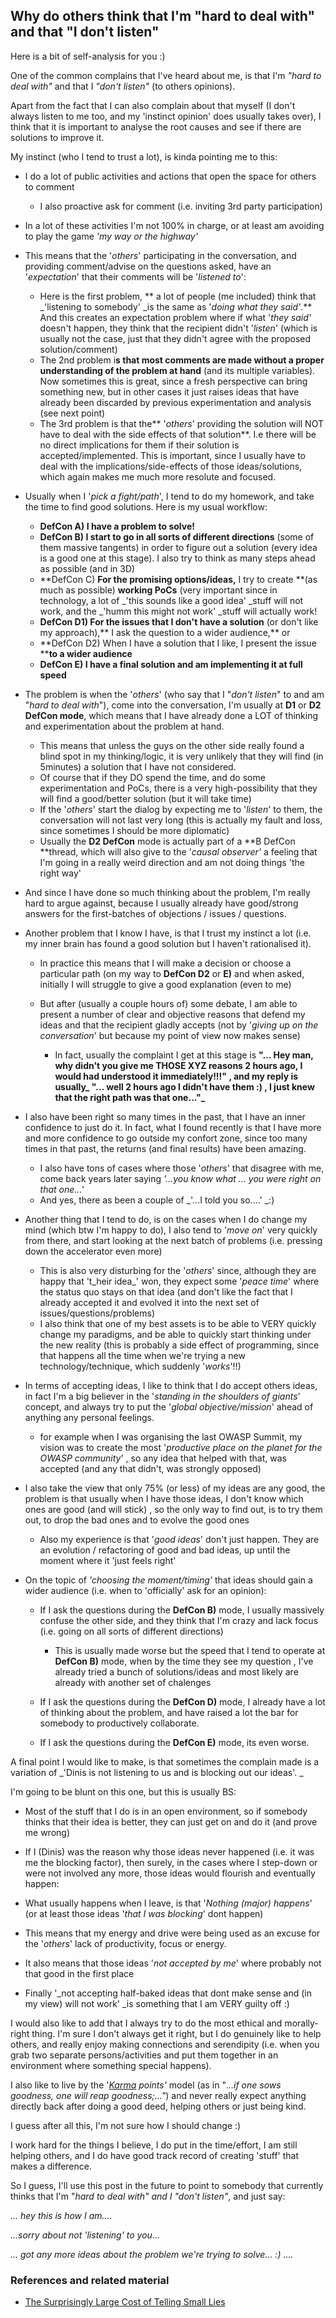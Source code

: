 ##  Why do others think that I'm "hard to deal with" and that "I don't listen" 

Here is a bit of self-analysis for you :)

One of the common complains that I've heard about me, is that I'm _"hard to deal with"_ and that I _"don't listen"_ (to others opinions).

Apart from the fact that I can also complain about that myself (I don't always listen to me too, and my 'instinct opinion' does usually takes over), I think that it is important to analyse the root causes and see if there are solutions to improve it.

My instinct (who I tend to trust a lot), is kinda pointing me to this:  


  * I do a lot of public activities and actions that open the space for others to comment 

    * I also proactive ask for comment (i.e. inviting 3rd party participation)

  * In a lot of these activities I'm not 100% in charge, or at least am avoiding to play the game _'my way or the highway'_
  * This means that the '_others_' participating in the conversation, and providing comment/advise on the questions asked, have an '_expectation_' that their comments will be '_listened to_':

    * Here is the first problem, ** a lot of people (me included) think that _'listening to somebody' _is the same as '_doing what they said'_.** And this creates an expectation problem where if what '_they said'_ doesn't happen, they think that the recipient didn't '_listen_' (which is usually not the case, just that they didn't agree with the proposed solution/comment)
    * The 2nd problem i**s that most comments are made without a proper understanding of the problem at hand** (and its multiple variables). Now sometimes this is great, since a fresh perspective can bring something new, but in other cases it just raises ideas that have already been discarded by previous experimentation and analysis (see next point)
    * The 3rd problem is that the** '_others_' providing the solution will NOT have to deal with the side effects of that solution**. I.e there will be no direct implications for them if their solution is accepted/implemented. This is important, since I usually have to deal with the implications/side-effects of those ideas/solutions, which again makes me much more resolute and focused.

  * Usually when I '_pick a fight/path_',  I tend to do my homework, and take the time to find good solutions. Here is my usual workflow:

    * **DefCon A) I have a problem to solve!**
    * **DefCon B) I start to go in all sorts of different directions** (some of them massive tangents) in order to figure out a solution (every idea is a good one at this stage). I also try to think as many steps ahead as possible (and in 3D)
    * **DefCon C) **For the promising options/ideas,**  I try to create **(as much as possible) **working PoCs** (very important since in technology, a lot of _'this sounds like a good idea' _stuff will not work, and the _'humm this might not work' _stuff will actually work!
    * **DefCon D1) For the issues that I don't have a solution** (or don't like my approach),** I ask the question to a wider audience,** or
    * **DefCon D2) When I have a solution that I like, I present the issue ****to a wider audience**
    * **DefCon E) I have a final solution and am implementing it at full speed**

  * The problem is when the '_others_' (who say that I "_don't listen_" to and am "_hard to deal with_"), come into the conversation, I'm usually at **D1** or **D2 DefCon mode**, which means that I have already done a LOT of thinking and experimentation about the problem at hand.

    * This means that unless the guys on the other side really found a blind spot in my thinking/logic, it is very unlikely that they will find (in 5minutes) a solution that I have not considered.
    * Of course that if they DO spend the time, and do some experimentation and PoCs, there is a very high-possibility that they will find a good/better solution (but it will take time)
    * If the '_others_' start the dialog by expecting me to '_listen_' to them, the conversation will not last very long (this is actually my fault and loss, since sometimes I should be more diplomatic)
    * Usually the **D2 DefCon** mode is actually part of a **B DefCon **thread, which will also give to the '_causal observer'_ a feeling that I'm going in a really weird direction and am not doing things 'the right way'

  * And since I have done so much thinking about the problem, I'm really hard to argue against, because I usually already have good/strong answers for the first-batches of objections / issues / questions.
  * Another problem that I know I have, is that I trust my instinct a lot (i.e. my inner brain has found a good solution but I haven't rationalised it).

    * In practice this means that I will make a decision or choose a particular path (on my way to **DefCon D2** or **E)** and when asked, initially I will struggle to give a good explanation (even to me)
    * But after (usually a couple hours of) some debate, I am able to present a number of clear and objective reasons that defend my ideas and that the recipient gladly accepts (not by '_giving up on the conversation_' but because my point of view now makes sense)

      * In fact, usually the complaint I get at this stage is **"... Hey man, why didn't you give me THOSE XYZ reasons 2 hours ago, I would had understood it immediately!!!" **, and my reply is usually**_ "... well 2 hours ago I didn't have them :) , I just knew that the right path was that one..."_**

  * I also have been right so many times in the past, that I have an inner confidence to just do it. In fact, what I found recently is that I have more and more confidence to go outside my confort zone, since too many times in that past, the returns (and final results) have been amazing.

    * I also have tons of cases where those '_others_' that disagree with me, come back years later saying _'...you know what  ... you were right on that one...'_
    * And yes, there as been a couple of _'...I told you so....' _:)

  * Another thing that I tend to do, is on the cases when I do change my mind (which btw I'm happy to do), I also tend to '_move on_' very quickly from there, and start looking at the next batch of problems (i.e. pressing down the accelerator even more)

    * This is also very disturbing for the '_others_' since, although they are happy that 't_heir idea_' won, they expect some '_peace time_' where the status quo stays on that idea (and don't like the fact that I already accepted it and evolved it into the next set of issues/questions/problems)
    * I also think that one of my best assets is to be able to VERY quickly change my paradigms, and be able to quickly start thinking under the new reality (this is probably a side effect of programming, since that happens all the time when we're trying a new technology/technique, which suddenly '_works_'!!)

  * In terms of accepting ideas, I like to think that I do accept others ideas, in fact I'm a big believer in the '_standing in the shoulders of giants_' concept, and always try to put the '_global objective/mission_' ahead of anything any personal feelings.

    * for example when I was organising the last OWASP Summit, my vision was to create the most '_productive place on the planet for the OWASP community_' , so any idea that helped with that, was accepted (and any that didn't, was strongly opposed)

  * I also take the view that only 75% (or less) of my ideas are any good, the problem is that usually when I have those ideas, I don't know which ones are good (and will stick) , so the only way to find out, is to try them out, to drop the bad ones and to evolve the good ones 

    * Also my experience is that '_good ideas_' don't just happen. They are an evolution / refactoring of good and bad ideas, up until the moment where it 'just feels right'

  * On the topic of _'choosing the moment/timing'_ that ideas should gain a wider audience (i.e. when to 'officially' ask for an opinion):

    * If I ask the questions during the **DefCon B)** mode, I usually massively confuse the other side, and they think that I'm crazy and lack focus (i.e. going on all sorts of different directions)

      * This is usually made worse but the speed that I tend to operate at **DefCon B)** mode, when by the time they see my question , I've already tried a bunch of solutions/ideas and most likely are already with another set of chalenges

    * If I ask the questions during the **DefCon D)** mode, I already have a lot of thinking about the problem, and have raised a lot the bar for somebody to productively collaborate.
    * If I ask the questions during the **DefCon E)** mode, its even worse.

A final point I would like to make, is that sometimes the complain made is a variation of _'Dinis is not listening to us and is blocking out our ideas'. _

I'm going to be blunt on this one, but this is usually BS:

  * Most of the stuff that I do is in an open environment, so if somebody thinks that their idea is better, they can just get on and do it (and prove me wrong)
  * If I (Dinis) was the reason why those ideas never happened (i.e. it was me the blocking factor), then surely, in the cases where I step-down or were not involved any more, those ideas would flourish and eventually happen:

  * What usually happens when I leave, is that '_Nothing (major) happens_' (or at least those ideas '_that I was blocking_' dont happen)
  * This means that my energy and drive were being used as an excuse for the '_others_' lack of productivity, focus or energy. 
  * It also means that those ideas '_not accepted by me_' where probably not that good in the first place

* Finally '_not accepting half-baked ideas that dont make sense and (in my view) will not work' _is something that I am VERY guilty off :)

I would also like to add that I always try to do the most ethical and morally-right thing. I'm sure I don't always get it right, but I do genuinely like to help others, and really enjoy making connections and serendipity (i.e. when you grab two separate persons/activities and put them together in an environment where something special happens). 

I also like to live by the '_[Karma](http://en.wikipedia.org/wiki/Karma) points'_ model (as in "_...if one sows goodness, one will reap goodness;..."_) and never really expect anything directly back after doing a good deed, helping others or just being kind.

I guess after all this, I'm not sure how I should change :)

I work hard for the things I believe, I do put in the time/effort, I am still helping others, and I do have good track record of creating 'stuff' that makes a difference. 

So I guess, I'll use this post in the future to point to somebody that currently thinks that I'm "_hard to deal with" _and_ I "don't listen"_, and just say: 

_... hey this is how I am...._

_...sorry about not 'listening' to you..._

_... got any more ideas about the problem we're trying to solve...   :) ...._


### References and related material

* [The Surprisingly Large Cost of Telling Small Lies](http://boss.blogs.nytimes.com/2014/03/11/the-surprisingly-large-cost-of-telling-small-lies)
